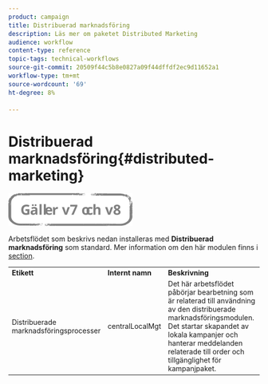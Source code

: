 ```yaml
---
product: campaign
title: Distribuerad marknadsföring
description: Läs mer om paketet Distributed Marketing
audience: workflow
content-type: reference
topic-tags: technical-workflows
source-git-commit: 20509f44c5b8e0827a09f44dffdf2ec9d11652a1
workflow-type: tm+mt
source-wordcount: '69'
ht-degree: 8%

---
```



# Distribuerad marknadsföring{#distributed-marketing}

![](../../assets/common.svg)

Arbetsflödet som beskrivs nedan installeras med **Distribuerad marknadsföring** som standard. Mer information om den här modulen finns i [section](../../distributed/using/about-distributed-marketing.md).

<table> 
 <tbody> 
  <tr> 
   <td> <strong>Etikett</strong><br /> </td> 
   <td> <strong>Internt namn</strong><br /> </td> 
   <td> <strong>Beskrivning</strong><br /> </td> 
  </tr> 
  <tr> 
   <td> <span class="uicontrol">Distribuerade marknadsföringsprocesser</span> <br /> </td> 
   <td> <span class="uicontrol">centralLocalMgt</span> <br /> </td> 
   <td> Det här arbetsflödet påbörjar bearbetning som är relaterad till användning av den distribuerade marknadsföringsmodulen. Det startar skapandet av lokala kampanjer och hanterar meddelanden relaterade till order och tillgänglighet för kampanjpaket.<br /> </td> 
  </tr> 
 </tbody> 
</table>

